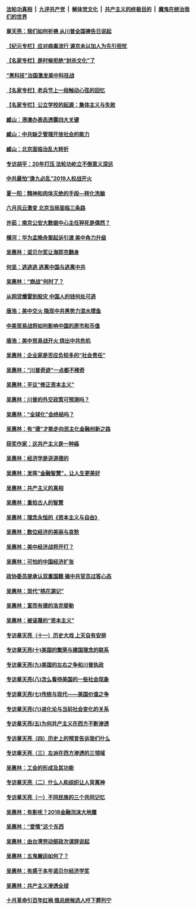 ####  [法轮功真相](../../../../basic/blob/master/README.md?t=06250531) &nbsp;|&nbsp; [九评共产党](../../../../9ping.md/blob/master/README.md?t=06250531) &nbsp;|&nbsp; [解体党文化](../../../../jtdwh.md/blob/master/README.md?t=06250531)  &nbsp;|&nbsp; [共产主义的终极目的](../../../../gczydzjmd.md/blob/master/README.md?t=06250531) &nbsp;|&nbsp; [魔鬼在统治我们的世界](../../../../mgztzwmdsj.md/blob/master/README.md?t=06250531) 

#### [章天亮：我们如何祈祷 从川普全国祷告日说起](../pages/nsc423/n11944627.md?t=06250531) 

#### [【纪元专栏】应对病毒流行 渥京未以加人为先引担忧](../pages/nsc423/n11875714.md?t=06250531) 

#### [【名家专栏】是时候拒绝“封杀文化”了](../pages/nsc423/n11814093.md?t=06250531) 

#### [“黑科技”治国激发美中科技战](../pages/nsc423/n11638056.md?t=06250531) 

#### [【名家专栏】老兵节上一段触动心弦的回忆](../pages/nsc423/n11646016.md?t=06250531) 

#### [【名家专栏】公立学校的起源：集体主义与失败](../pages/nsc423/n11601833.md?t=06250531) 

#### [臧山：港澳办表态透露四大关键](../pages/nsc423/n11421628.md?t=06250531) 

#### [臧山：中共缺乏管理开放社会的能力](../pages/nsc423/n11407457.md?t=06250531) 

#### [臧山：北京面临治乱大转折](../pages/nsc423/n11406895.md?t=06250531) 

#### [专访胡平：20年打压 法轮功屹立不倒意义深远](../pages/nsc423/n11398800.md?t=06250531) 

#### [中共最怕“逢九必乱”2019人权战开火](../pages/nsc423/n11385248.md?t=06250531) 

#### [夏一阳：精神和肉体灭绝的手段—转化洗脑](../pages/nsc423/n11368250.md?t=06250531) 

#### [六月风云激变 北京当局面临三条路](../pages/nsc423/n11313668.md?t=06250531) 

#### [许茹：南京公安大数据中心主任猝死是偶然？](../pages/nsc423/n11064744.md?t=06250531) 

#### [横河：华为孟晚舟案起诉引渡 美中角力升级](../pages/nsc423/n11027230.md?t=06250531) 

#### [吴惠林：诺贝尔奖让海耶克翻身](../pages/nsc423/n10890049.md?t=06250531) 

#### [何坚：逃逃逃 逃离中国与逃离中共](../pages/nsc423/n10592891.md?t=06250531) 

#### [吴惠林：“商战”何时了？](../pages/nsc423/n10573558.md?t=06250531) 

#### [从网贷爆雷到股灾 中国人的钱何处可逃](../pages/nsc423/n10572800.md?t=06250531) 

#### [唐浩：美中交火 隐现中共黑势力混水摸鱼](../pages/nsc423/n10544040.md?t=06250531) 

#### [中美贸易战将如何影响中国的房市和币值](../pages/nsc423/n10543697.md?t=06250531) 

#### [唐浩：美中贸易战开火 烧出中共危机](../pages/nsc423/n10540126.md?t=06250531) 

#### [吴惠林：企业家是否应负较多的“社会责任”](../pages/nsc423/n10535022.md?t=06250531) 

#### [吴惠林：“川普奇迹”一点都不稀奇](../pages/nsc423/n10512808.md?t=06250531) 

#### [吴惠林：平议“修正资本主义”](../pages/nsc423/n10495724.md?t=06250531) 

#### [吴惠林：川普的外交政策可预测吗？](../pages/nsc423/n10462387.md?t=06250531) 

#### [吴惠林：“全球化”会终结吗？](../pages/nsc423/n10452838.md?t=06250531) 

#### [吴惠林：有“德”才能走向民主化金融创新之路](../pages/nsc423/n10432292.md?t=06250531) 

#### [获奖作家：这共产主义是一种癌](../pages/nsc423/n10431541.md?t=06250531) 

#### [吴惠林：经济学是讲道德的](../pages/nsc423/n10398014.md?t=06250531) 

#### [吴惠林：发挥“金融智慧”，让人生更美好](../pages/nsc423/n10375019.md?t=06250531) 

#### [吴惠林：共产主义的真相](../pages/nsc423/n10351394.md?t=06250531) 

#### [吴惠林：重拾古人的智慧](../pages/nsc423/n10337691.md?t=06250531) 

#### [吴惠林：理念永恒的《资本主义与自由》](../pages/nsc423/n10316274.md?t=06250531) 

#### [吴惠林：数位经济的美丽与哀愁](../pages/nsc423/n10292946.md?t=06250531) 

#### [吴惠林：美中经济战将开打？](../pages/nsc423/n10258825.md?t=06250531) 

#### [吴惠林：可怕的中国经济扩张](../pages/nsc423/n10219147.md?t=06250531) 

#### [政协委员提承认双重国籍 揭中共官员过客心态](../pages/nsc423/n10208809.md?t=06250531) 

#### [吴惠林：现代“桃花源记”](../pages/nsc423/n10185234.md?t=06250531) 

#### [吴惠林：富而有德的洛克斐勒](../pages/nsc423/n10142264.md?t=06250531) 

#### [吴惠林：被诬蔑的“资本主义”](../pages/nsc423/n10124816.md?t=06250531) 

#### [专访章天亮（十一）历史大戏 上天自有安排](../pages/nsc423/n10094905.md?t=06250531) 

#### [专访章天亮(十)美国的繁荣与建国理念的联系](../pages/nsc423/n10094899.md?t=06250531) 

#### [专访章天亮(九)美国的左右之争和川普执政](../pages/nsc423/n10094889.md?t=06250531) 

#### [专访章天亮(八)怎么看待美国的一些社会现象](../pages/nsc423/n10094857.md?t=06250531) 

#### [专访章天亮(七)传统与现代——美国价值之争](../pages/nsc423/n10093140.md?t=06250531) 

#### [专访章天亮(六)进化论与当前社会变化的关系](../pages/nsc423/n10092036.md?t=06250531) 

#### [专访章天亮(五)为何共产主义在西方不断渗透](../pages/nsc423/n10083620.md?t=06250531) 

#### [专访章天亮（四）历史上的预言告诉我们什么](../pages/nsc423/n10083606.md?t=06250531) 

#### [专访章天亮（三）左派在西方渗透的三领域](../pages/nsc423/n10081115.md?t=06250531) 

#### [吴惠林：工会的形成及其功能](../pages/nsc423/n10080633.md?t=06250531) 

#### [专访章天亮（二）什么人和组织让人背离神](../pages/nsc423/n10076637.md?t=06250531) 

#### [专访章天亮（一）不同民族的三个共同记忆](../pages/nsc423/n10074188.md?t=06250531) 

#### [吴惠林：有影呒？2018金融泡沫大地震](../pages/nsc423/n10040534.md?t=06250531) 

#### [吴惠林：“爱情”这个东西](../pages/nsc423/n10019423.md?t=06250531) 

#### [吴惠林：由台湾劳动部政次请辞说起](../pages/nsc423/n9979679.md?t=06250531) 

#### [吴惠林：五鬼搬运如何了？](../pages/nsc423/n9925338.md?t=06250531) 

#### [吴惠林：有感于本年诺贝尔经济学奖](../pages/nsc423/n9871883.md?t=06250531) 

#### [吴惠林：共产主义渗透全球](../pages/nsc423/n9812748.md?t=06250531) 

#### [十月革命引百年红祸 俄总统候选人吁下葬列宁](../pages/nsc423/n9810182.md?t=06250531) 

